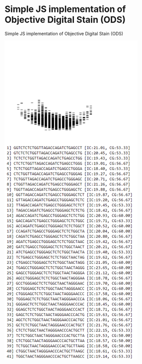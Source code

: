 # Simple JS implementation of Objective Digital Stain (ODS)
Simple JS implementation of Objective Digital Stain (ODS)

![screenshot](https://github.com/Gagniuc/Simple-JS-implementation-of-Objective-Digital-Stain-ODS-/blob/main/Objective%20Digital%20Stains.PNG)
